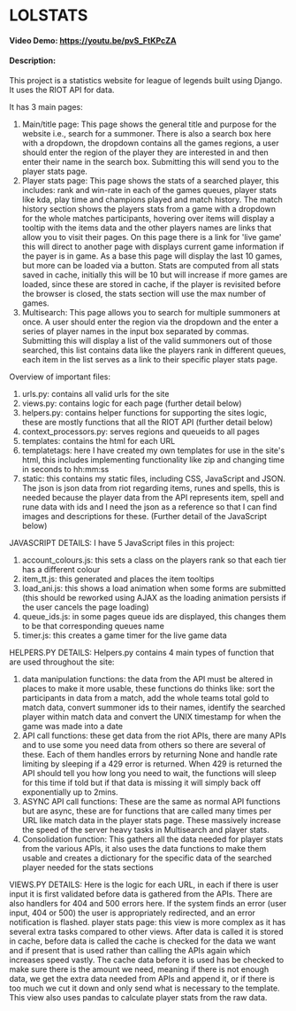 # LOLSTATS
#### Video Demo:  <https://youtu.be/pvS_FtKPcZA>
#### Description:
This project is a statistics website for league of legends built using Django. It uses the RIOT API for data.

It has 3 main pages:
1. Main/title page: This page shows the general title and purpose for the website i.e., search for a summoner. There is also a search box here with a dropdown, the dropdown contains all the games regions, a user should enter the region of the player they are interested in and then enter their name in the search box. Submitting this will send you to the player stats page.
2. Player stats page: This page shows the stats of a searched player, this includes: rank and win-rate in each of the games queues, player stats like kda, play time and champions played and match history. The match history section shows the players stats from a game with a dropdown for the whole matches participants, hovering over items will display a tooltip with the items data and the other players names are links that allow you to visit their pages. On this page there is a link for 'live game' this will direct to another page with displays current game information if the payer is in game. As a base this page will display the last 10 games, but more can be loaded via a button. Stats are computed from all stats saved in cache, initially this will be 10 but will increase if more games are loaded, since these are stored in cache, if the player is revisited before the browser is closed, the stats section will use the max number of games.
3. Multisearch: This page allows you to search for multiple summoners at once. A user should enter the region via the dropdown and the enter a series of player names in the input box separated by commas. Submitting this will display a list of the valid summoners out of those searched, this list contains data like the players rank in different queues, each item in the list serves as a link to their specific player stats page.

Overview of important files:
1. urls.py: contains all valid urls for the site
2. views.py: contains logic for each page (further detail below)
3. helpers.py: contains helper functions for supporting the sites logic, these are mostly functions that all the RIOT API (further detail below)
4. context_processors.py: serves regions and queueids to all pages
5. templates: contains the html for each URL
6. templatetags: here I have created my own templates for use in the site's html, this includes implementing functionality like zip and changing time in seconds to hh:mm:ss
7. static: this contains my static files, including CSS, JavaScript and JSON. The json is json data from riot regarding items, runes and spells, this is needed because the player data from the API represents item, spell and rune data with ids and I need the json as a reference so that I can find images and descriptions for these. (Further detail of the JavaScript below)

JAVASCRIPT DETAILS:
I have 5 JavaScript files in this project:
1. account_colours.js: this sets a class on the players rank so that each tier has a different colour
2. item_tt.js: this generated and places the item tooltips
3. load_ani.js: this shows a load animation when some forms are submitted (this should be reworked using AJAX as the loading animation persists if the user cancels the page loading)
4. queue_ids.js: in some pages queue ids are displayed, this changes them to be that corresponding queues name
5. timer.js: this creates a game timer for the live game data

HELPERS.PY DETAILS:
Helpers.py contains 4 main types of function that are used throughout the site:
1. data manipulation functions: the data from the API must be altered in places to make it more usable, these functions do thinks like: sort the participants in data from a match, add the whole teams total gold to match data, convert summoner ids to their names, identify the searched player within match data and convert the UNIX timestamp for when the game was made into a date
2. API call functions: these get data from the riot APIs, there are many APIs and to use some you need data from others so there are several of these. Each of them handles errors by returning None and handle rate limiting by sleeping if a 429 error is returned. When 429 is returned the API should tell you how long you need to wait, the functions will sleep for this time if told but if that data is missing it will simply back off exponentially up to 2mins.
3. ASYNC API call functions: These are the same as normal API functions but are async, these are for functions that are called many times per URL like match data in the player stats page. These massively increase the speed of the server heavy tasks in Multisearch and player stats.
4. Consolidation function: This gathers all the data needed for player stats from the various APIs, it also uses the data functions to make them usable and creates a dictionary for the specific data of the searched player needed for the stats sections

VIEWS.PY DETAILS:
Here is the logic for each URL, in each if there is user input it is first validated before data is gathered from the APIs. There are also handlers for 404 and 500 errors here. If the system finds an error (user input, 404 or 500) the user is appropriately redirected, and an error notification is flashed.
player stats page: this view is more complex as it has several extra tasks compared to other views. After data is called it is stored in cache, before data is called the cache is checked for the data we want and if present that is used rather than calling the APIs again which increases speed vastly. The cache data before it is used has be checked to make sure there is the amount we need, meaning if there is not enough data, we get the extra data needed from APIs and append it, or if there is too much we cut it down and only send what is necessary to the template. This view also uses pandas to calculate player stats from the raw data.
